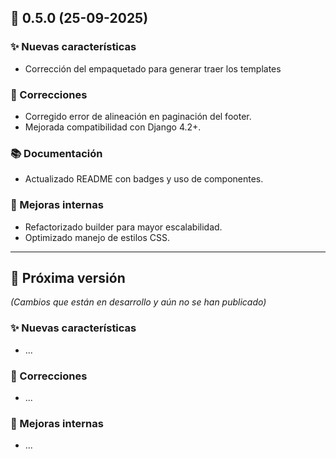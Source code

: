 ## 🎉 0.5.0 (25-09-2025)

### ✨ Nuevas características
- Corrección del empaquetado para generar traer los templates

### 🐛 Correcciones
- Corregido error de alineación en paginación del footer.
- Mejorada compatibilidad con Django 4.2+.

### 📚 Documentación
- Actualizado README con badges y uso de componentes.

### 🧹 Mejoras internas
- Refactorizado builder para mayor escalabilidad.
- Optimizado manejo de estilos CSS.

---

## 🚀 Próxima versión

*(Cambios que están en desarrollo y aún no se han publicado)*

### ✨ Nuevas características
- ...

### 🐛 Correcciones
- ...

### 🧹 Mejoras internas
- ...